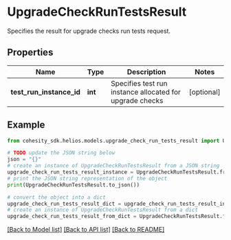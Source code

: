 # UpgradeCheckRunTestsResult

Specifies the result for upgrade checks run tests request.

## Properties

Name | Type | Description | Notes
------------ | ------------- | ------------- | -------------
**test_run_instance_id** | **int** | Specifies test run instance allocated for upgrade checks | [optional] 

## Example

```python
from cohesity_sdk.helios.models.upgrade_check_run_tests_result import UpgradeCheckRunTestsResult

# TODO update the JSON string below
json = "{}"
# create an instance of UpgradeCheckRunTestsResult from a JSON string
upgrade_check_run_tests_result_instance = UpgradeCheckRunTestsResult.from_json(json)
# print the JSON string representation of the object
print(UpgradeCheckRunTestsResult.to_json())

# convert the object into a dict
upgrade_check_run_tests_result_dict = upgrade_check_run_tests_result_instance.to_dict()
# create an instance of UpgradeCheckRunTestsResult from a dict
upgrade_check_run_tests_result_from_dict = UpgradeCheckRunTestsResult.from_dict(upgrade_check_run_tests_result_dict)
```
[[Back to Model list]](../README.md#documentation-for-models) [[Back to API list]](../README.md#documentation-for-api-endpoints) [[Back to README]](../README.md)


